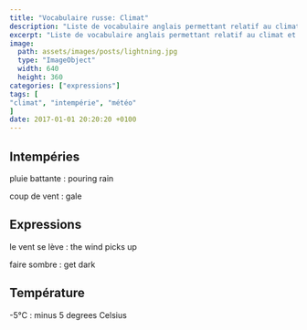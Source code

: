 ```yaml
---
title: "Vocabulaire russe: Climat"
description: "Liste de vocabulaire anglais permettant relatif au climat et à la météo."
excerpt: "Liste de vocabulaire anglais permettant relatif au climat et à la météo."
image:
  path: assets/images/posts/lightning.jpg
  type: "ImageObject"
  width: 640
  height: 360
categories: ["expressions"]
tags: [
"climat", "intempérie", "météo"
]
date: 2017-01-01 20:20:20 +0100
---
```


## Intempéries

pluie battante
: pouring rain

coup de vent
: gale


## Expressions

le vent se lève
: the wind picks up

faire sombre
: get dark


## Température

-5°C
: minus 5 degrees Celsius
